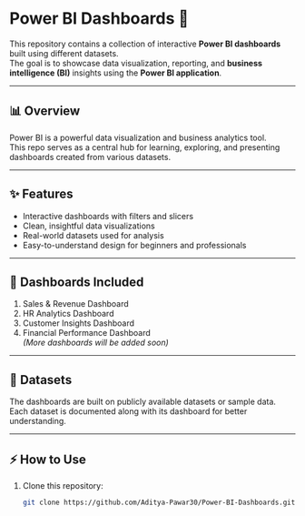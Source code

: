 # Power BI Dashboards 🚀

This repository contains a collection of interactive **Power BI dashboards** built using different datasets.  
The goal is to showcase data visualization, reporting, and **business intelligence (BI)** insights using the **Power BI application**.  

---

## 📊 Overview
Power BI is a powerful data visualization and business analytics tool.  
This repo serves as a central hub for learning, exploring, and presenting dashboards created from various datasets.

---

## ✨ Features
- Interactive dashboards with filters and slicers  
- Clean, insightful data visualizations  
- Real-world datasets used for analysis  
- Easy-to-understand design for beginners and professionals  

---

## 📂 Dashboards Included
1. Sales & Revenue Dashboard  
2. HR Analytics Dashboard  
3. Customer Insights Dashboard  
4. Financial Performance Dashboard  
*(More dashboards will be added soon)*  

---

## 📁 Datasets
The dashboards are built on publicly available datasets or sample data.  
Each dataset is documented along with its dashboard for better understanding.  

---

## ⚡ How to Use
1. Clone this repository:  
   ```bash
   git clone https://github.com/Aditya-Pawar30/Power-BI-Dashboards.git
